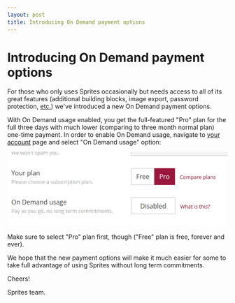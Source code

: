 ```yaml
---
layout: post
title: Introducing On Demand payment options
---
```


# Introducing On Demand payment options

For those who only uses Sprites occasionally but needs access to all of its great features (additional building blocks, image export, password protection, [etc.](https://spritesapp.com/pricing)) we've introduced a new On Demand payment options. 

With On Demand usage enabled, you get the full-featured "Pro" plan for the full three days with much lower (comparing to three month normal plan) one-time payment. In order to enable On Demand usage, navigate to [your account](https://spritesapp.com/account) page and select "On Demand usage" option:

![On Demand usage](/assets/img/posts/on-demand.png "On Demand usage")

Make sure to select "Pro" plan first, though ("Free" plan is free, forever and ever).

We hope that the new payment options will make it much easier for some to take full advantage of using Sprites without long term commitments.

Cheers!

Sprites team.
